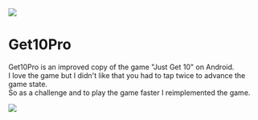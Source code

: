<img src="https://rhulha.github.io/Get10Pro/images/Get%2010%20Pro-feature-graphic.png">

# Get10Pro

Get10Pro is an improved copy of the game "Just Get 10" on Android.  
I love the game but I didn't like that you had to tap twice to advance the game state.  
So as a challenge and to play the game faster I reimplemented the game.

<img src="https://rhulha.github.io/Get10Pro/images/Get10Pro.png">
